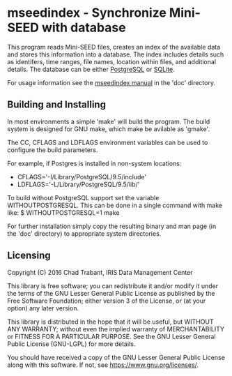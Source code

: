 # mseedindex - Synchronize Mini-SEED with database

This program reads Mini-SEED files, creates an index of the available
data and stores this information into a database.  The index includes
details such as identifers, time ranges, file names, location within files,
and additional details.  The database can be either
[PostgreSQL](https://www.postgres.org) or 
[SQLite](https://www.sqlite.org/).

For usage information see the [mseedindex manual](doc/mseedindex.md)
in the 'doc' directory.

## Building and Installing

In most environments a simple 'make' will build the program.  The build
system is designed for GNU make, which make be avilable as 'gmake'.

The CC, CFLAGS and LDFLAGS environment variables can be used to configure
the build parameters.

For example, if Postgres is installed in non-system locations:
* CFLAGS='-I/Library/PostgreSQL/9.5/include'
* LDFLAGS='-L/Library/PostgreSQL/9.5/lib/'

To build without PostgreSQL support set the variable WITHOUTPOSTGRESQL.
This can be done in a single command with make like:
$ WITHOUTPOSTGRESQL=1 make

For further installation simply copy the resulting binary and man page
(in the 'doc' directory) to appropriate system directories.

## Licensing 

Copyright (C) 2016 Chad Trabant, IRIS Data Management Center

This library is free software; you can redistribute it and/or modify
it under the terms of the GNU Lesser General Public License as
published by the Free Software Foundation; either version 3 of the
License, or (at your option) any later version.

This library is distributed in the hope that it will be useful, but
WITHOUT ANY WARRANTY; without even the implied warranty of
MERCHANTABILITY or FITNESS FOR A PARTICULAR PURPOSE.  See the GNU
Lesser General Public License (GNU-LGPL) for more details.

You should have received a copy of the GNU Lesser General Public
License along with this software.
If not, see <https://www.gnu.org/licenses/>.

